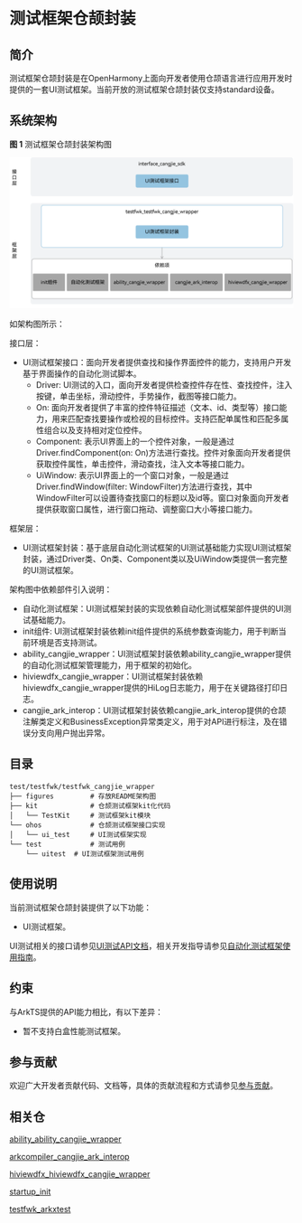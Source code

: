 # 测试框架仓颉封装

## 简介

测试框架仓颉封装是在OpenHarmony上面向开发者使用仓颉语言进行应用开发时提供的一套UI测试框架。当前开放的测试框架仓颉封装仅支持standard设备。

## 系统架构

**图 1**  测试框架仓颉封装架构图

![测试框架仓颉架构图](figures/testfwk_cangjie_wrapper_architecture_zh.png)

如架构图所示：

接口层：

- UI测试框架接口：面向开发者提供查找和操作界面控件的能力，支持用户开发基于界面操作的自动化测试脚本。
  - Driver: UI测试的入口，面向开发者提供检查控件存在性、查找控件，注入按键，单击坐标，滑动控件，手势操作，截图等接口能力。
  - On: 面向开发者提供了丰富的控件特征描述（文本、id、类型等）接口能力，用来匹配查找要操作或检视的目标控件。支持匹配单属性和匹配多属性组合以及支持相对定位控件。
  - Component: 表示UI界面上的一个控件对象，一般是通过Driver.findComponent(on: On)方法进行查找。控件对象面向开发者提供获取控件属性，单击控件，滑动查找，注入文本等接口能力。
  - UiWindow: 表示UI界面上的一个窗口对象，一般是通过Driver.findWindow(filter: WindowFilter)方法进行查找，其中WindowFilter可以设置待查找窗口的标题以及id等。窗口对象面向开发者提供获取窗口属性，进行窗口拖动、调整窗口大小等接口能力。

框架层：

- UI测试框架封装：基于底层自动化测试框架的UI测试基础能力实现UI测试框架封装，通过Driver类、On类、Component类以及UiWindow类提供一套完整的UI测试框架。

架构图中依赖部件引入说明：

- 自动化测试框架：UI测试框架封装的实现依赖自动化测试框架部件提供的UI测试基础能力。
- init组件: UI测试框架封装依赖init组件提供的系统参数查询能力，用于判断当前环境是否支持测试。
- ability_cangjie_wrapper：UI测试框架封装依赖ability_cangjie_wrapper提供的自动化测试框架管理能力，用于框架的初始化。
- hiviewdfx_cangjie_wrapper：UI测试框架封装依赖hiviewdfx_cangjie_wrapper提供的HiLog日志能力，用于在关键路径打印日志。
- cangjie_ark_interop：UI测试框架封装依赖cangjie_ark_interop提供的仓颉注解类定义和BusinessException异常类定义，用于对API进行标注，及在错误分支向用户抛出异常。

## 目录

```
test/testfwk/testfwk_cangjie_wrapper
├── figures         # 存放README架构图
├── kit             # 仓颉测试框架kit化代码
│   └── TestKit     # 测试框架kit模块
└── ohos            # 仓颉测试框架接口实现
│   └── ui_test     # UI测试框架实现
└── test            # 测试用例
    └── uitest  # UI测试框架测试用例
```

## 使用说明

当前测试框架仓颉封装提供了以下功能：

- UI测试框架。

UI测试相关的接口请参见[UI测试API文档](https://gitcode.com/openharmony-sig/arkcompiler_cangjie_ark_interop/blob/master/doc/API_Reference/source_zh_cn/apis/TestKit/cj-apis-ui_test.md)，相关开发指导请参见[自动化测试框架使用指南](https://gitcode.com/openharmony-sig/arkcompiler_cangjie_ark_interop/blob/master/doc/Dev_Guide/source_zh_cn/application-test/cj-arkxtest-guidelines.md)。

## 约束

与ArkTS提供的API能力相比，有以下差异：

- 暂不支持白盒性能测试框架。

## 参与贡献

欢迎广大开发者贡献代码、文档等，具体的贡献流程和方式请参见[参与贡献](https://gitcode.com/openharmony/docs/blob/master/zh-cn/contribute/%E5%8F%82%E4%B8%8E%E8%B4%A1%E7%8C%AE.md)。

## 相关仓

[ability_ability_cangjie_wrapper](https://gitcode.com/openharmony-sig/ability_ability_cangjie_wrapper)

[arkcompiler_cangjie_ark_interop](https://gitcode.com/openharmony-sig/arkcompiler_cangjie_ark_interop)

[hiviewdfx_hiviewdfx_cangjie_wrapper](https://gitcode.com/openharmony-sig/hiviewdfx_hiviewdfx_cangjie_wrapper)

[startup_init](https://gitcode.com/openharmony/startup_init)

[testfwk_arkxtest](https://gitcode.com/openharmony/testfwk_arkxtest)
